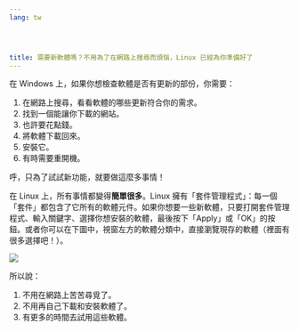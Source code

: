 ```yaml
---
lang: tw
﻿



title: 需要新軟體嗎？不用為了在網路上搜尋而煩惱，Linux 已經為你準備好了
---
```


在 Windows 上，如果你想檢查軟體是否有更新的部份，你需要：

<ol>
<li>在網路上搜尋，看看軟體的哪些更新符合你的需求。</li>
<li>找到一個能讓你下載的網站。</li>
<li>也許要花點錢。</li>
<li>將軟體下載回來。</li>
<li>安裝它。</li>
<li>有時需要重開機。</li>
</ol>

呼，只為了試試新功能，就要做這麼多事情！

在 Linux 上，所有事情都變得<b>簡單很多</b>。Linux 擁有「套件管理程式」：每一個「套件」都包含了它所有的軟體元件。如果你想要一些新軟體，只要打開套件管理程式、輸入關鍵字、選擇你想安裝的軟體，最後按下「Apply」或「OK」的按鈕。或者你可以在下圖中，視窗左方的軟體分類中，直接瀏覽現存的軟體（裡面有很多選擇吧！）。

<img src="Images/synaptic.png" />

所以說：
<ol>
<li>不用在網路上苦苦尋覓了。</li>
<li>不用再自己下載和安裝軟體了。</li>
<li>有更多的時間去試用這些軟體。</li></ol>




